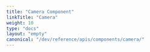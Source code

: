 ```yaml
---
title: "Camera Component"
linkTitle: "Camera"
weight: 10
type: "docs"
layout: "empty"
canonical: "/dev/reference/apis/components/camera/"
---
```

